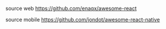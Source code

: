 
source web
  https://github.com/enaqx/awesome-react

source mobile
  https://github.com/jondot/awesome-react-native
